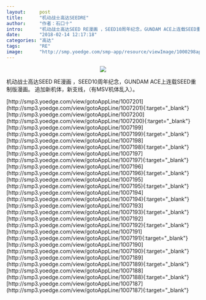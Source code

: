 ```yaml
---
layout:     post
title:      "机动战士高达SEEDRE"
author:     "作者：石口十"
intro:      "机动战士高达SEED RE漫画 ，SEED10周年纪念，GUNDAM ACE上连载SEED重制版漫画。 追加新机体，新支线，（有MSV机体乱入）。"
date:       "2018-02-14 12:17:18"
categories: "高达"
tags:       "RE"
image:      "http://smp.yoedge.com/smp-app/resource/viewImage/1000298appline.png"
---
```

<div style="text-align: center">
<p><img src="http://smp.yoedge.com/smp-app/resource/viewImage/1000298appline.png"/></p>
</div>
<p class="post-meta">
<span>机动战士高达SEED RE漫画 ，SEED10周年纪念，GUNDAM ACE上连载SEED重制版漫画。 追加新机体，新支线，（有MSV机体乱入）。</span>
</p>
[http://smp3.yoedge.com/view/gotoAppLine/1007201](http://smp3.yoedge.com/view/gotoAppLine/1007201){:target="_blank"}
[http://smp3.yoedge.com/view/gotoAppLine/1007200](http://smp3.yoedge.com/view/gotoAppLine/1007200){:target="_blank"}
[http://smp3.yoedge.com/view/gotoAppLine/1007199](http://smp3.yoedge.com/view/gotoAppLine/1007199){:target="_blank"}
[http://smp3.yoedge.com/view/gotoAppLine/1007198](http://smp3.yoedge.com/view/gotoAppLine/1007198){:target="_blank"}
[http://smp3.yoedge.com/view/gotoAppLine/1007197](http://smp3.yoedge.com/view/gotoAppLine/1007197){:target="_blank"}
[http://smp3.yoedge.com/view/gotoAppLine/1007196](http://smp3.yoedge.com/view/gotoAppLine/1007196){:target="_blank"}
[http://smp3.yoedge.com/view/gotoAppLine/1007195](http://smp3.yoedge.com/view/gotoAppLine/1007195){:target="_blank"}
[http://smp3.yoedge.com/view/gotoAppLine/1007194](http://smp3.yoedge.com/view/gotoAppLine/1007194){:target="_blank"}
[http://smp3.yoedge.com/view/gotoAppLine/1007193](http://smp3.yoedge.com/view/gotoAppLine/1007193){:target="_blank"}
[http://smp3.yoedge.com/view/gotoAppLine/1007192](http://smp3.yoedge.com/view/gotoAppLine/1007192){:target="_blank"}
[http://smp3.yoedge.com/view/gotoAppLine/1007191](http://smp3.yoedge.com/view/gotoAppLine/1007191){:target="_blank"}
[http://smp3.yoedge.com/view/gotoAppLine/1007190](http://smp3.yoedge.com/view/gotoAppLine/1007190){:target="_blank"}
[http://smp3.yoedge.com/view/gotoAppLine/1007189](http://smp3.yoedge.com/view/gotoAppLine/1007189){:target="_blank"}
[http://smp3.yoedge.com/view/gotoAppLine/1007188](http://smp3.yoedge.com/view/gotoAppLine/1007188){:target="_blank"}
[http://smp3.yoedge.com/view/gotoAppLine/1007187](http://smp3.yoedge.com/view/gotoAppLine/1007187){:target="_blank"}


